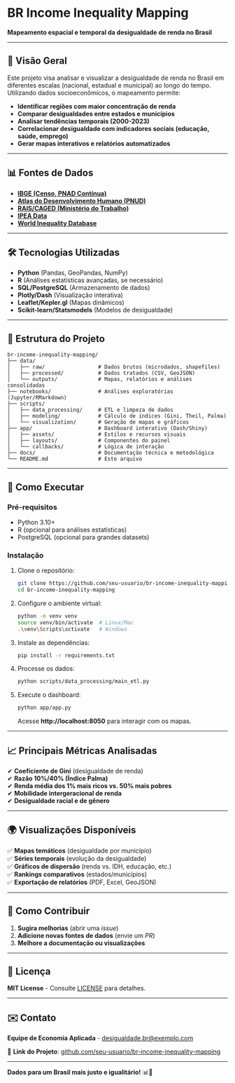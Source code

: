 # **BR Income Inequality Mapping**  
**Mapeamento espacial e temporal da desigualdade de renda no Brasil**  

---

## 📌 **Visão Geral**  
Este projeto visa analisar e visualizar a desigualdade de renda no Brasil em diferentes escalas (nacional, estadual e municipal) ao longo do tempo. Utilizando dados socioeconômicos, o mapeamento permite:  

- **Identificar regiões com maior concentração de renda**  
- **Comparar desigualdades entre estados e municípios**  
- **Analisar tendências temporais (2000-2023)**  
- **Correlacionar desigualdade com indicadores sociais (educação, saúde, emprego)**  
- **Gerar mapas interativos e relatórios automatizados**  

---

## 📊 **Fontes de Dados**  
- **[IBGE (Censo, PNAD Contínua)](https://www.ibge.gov.br/)**  
- **[Atlas do Desenvolvimento Humano (PNUD)](http://www.atlasbrasil.org.br/)**  
- **[RAIS/CAGED (Ministério do Trabalho)](https://www.gov.br/trabalho/pt-br)**  
- **[IPEA Data](https://www.ipeadata.gov.br/)**  
- **[World Inequality Database](https://wid.world/)**  

---

## 🛠️ **Tecnologias Utilizadas**  
- **Python** (Pandas, GeoPandas, NumPy)  
- **R** (Análises estatísticas avançadas, se necessário)  
- **SQL/PostgreSQL** (Armazenamento de dados)  
- **Plotly/Dash** (Visualização interativa)  
- **Leaflet/Kepler.gl** (Mapas dinâmicos)  
- **Scikit-learn/Statsmodels** (Modelos de desigualdade)  

---

## 📂 **Estrutura do Projeto**  

```
br-income-inequality-mapping/  
├── data/  
│   ├── raw/                 # Dados brutos (microdados, shapefiles)  
│   ├── processed/           # Dados tratados (CSV, GeoJSON)  
│   └── outputs/             # Mapas, relatórios e análises consolidadas  
├── notebooks/               # Análises exploratórias (Jupyter/RMarkdown)  
├── scripts/  
│   ├── data_processing/     # ETL e limpeza de dados  
│   ├── modeling/            # Cálculo de índices (Gini, Theil, Palma)  
│   └── visualization/       # Geração de mapas e gráficos  
├── app/                     # Dashboard interativo (Dash/Shiny)  
│   ├── assets/              # Estilos e recursos visuais  
│   ├── layouts/             # Componentes do painel  
│   └── callbacks/           # Lógica de interação  
├── docs/                    # Documentação técnica e metodológica  
└── README.md                # Este arquivo  
```

---

## 🚀 **Como Executar**  

### **Pré-requisitos**  
- Python 3.10+  
- R (opcional para análises estatísticas)  
- PostgreSQL (opcional para grandes datasets)  

### **Instalação**  
1. Clone o repositório:  
   ```bash  
   git clone https://github.com/seu-usuario/br-income-inequality-mapping.git  
   cd br-income-inequality-mapping  
   ```  

2. Configure o ambiente virtual:  
   ```bash  
   python -m venv venv  
   source venv/bin/activate  # Linux/Mac  
   .\venv\Scripts\activate   # Windows  
   ```  

3. Instale as dependências:  
   ```bash  
   pip install -r requirements.txt  
   ```  

4. Processe os dados:  
   ```bash  
   python scripts/data_processing/main_etl.py  
   ```  

5. Execute o dashboard:  
   ```bash  
   python app/app.py  
   ```  
   Acesse **http://localhost:8050** para interagir com os mapas.  

---

## 📈 **Principais Métricas Analisadas**  
✔ **Coeficiente de Gini** (desigualdade de renda)  
✔ **Razão 10%/40% (Índice Palma)**  
✔ **Renda média dos 1% mais ricos vs. 50% mais pobres**  
✔ **Mobilidade intergeracional de renda**  
✔ **Desigualdade racial e de gênero**  

---

## 🌍 **Visualizações Disponíveis**  
✅ **Mapas temáticos** (desigualdade por município)  
✅ **Séries temporais** (evolução da desigualdade)  
✅ **Gráficos de dispersão** (renda vs. IDH, educação, etc.)  
✅ **Rankings comparativos** (estados/municípios)  
✅ **Exportação de relatórios** (PDF, Excel, GeoJSON)  

---

## 🤝 **Como Contribuir**  
1. **Sugira melhorias** (abrir uma *issue*)  
2. **Adicione novas fontes de dados** (envie um *PR*)  
3. **Melhore a documentação ou visualizações**  

---

## 📜 **Licença**  
**MIT License** - Consulte [LICENSE](LICENSE) para detalhes.  

---

## ✉️ **Contato**  
**Equipe de Economia Aplicada** - desigualdade.br@exemplo.com  

🔗 **Link do Projeto**: [github.com/seu-usuario/br-income-inequality-mapping](https://github.com/seu-usuario/br-income-inequality-mapping)  

---  

**Dados para um Brasil mais justo e igualitário!** 📊🌱